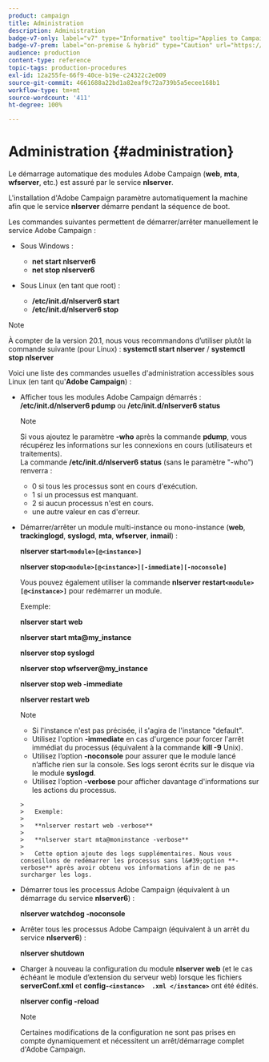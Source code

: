 ```yaml
---
product: campaign
title: Administration
description: Administration
badge-v7-only: label="v7" type="Informative" tooltip="Applies to Campaign Classic v7 only"
badge-v7-prem: label="on-premise & hybrid" type="Caution" url="https://experienceleague.adobe.com/docs/campaign-classic/using/installing-campaign-classic/architecture-and-hosting-models/hosting-models-lp/hosting-models.html" tooltip="Applies to on-premise and hybrid deployments only"
audience: production
content-type: reference
topic-tags: production-procedures
exl-id: 12a255fe-66f9-40ce-b19e-c24322c2e009
source-git-commit: 4661688a22bd1a82eaf9c72a739b5a5ecee168b1
workflow-type: tm+mt
source-wordcount: '411'
ht-degree: 100%

---
```


# Administration {#administration}



Le démarrage automatique des modules Adobe Campaign (**web**, **mta**, **wfserver**, etc.) est assuré par le service **nlserver**.

L&#39;installation d&#39;Adobe Campaign paramètre automatiquement la machine afin que le service **nlserver** démarre pendant la séquence de boot.

Les commandes suivantes permettent de démarrer/arrêter manuellement le service Adobe Campaign :

* Sous Windows :

   * **net start nlserver6**
   * **net stop nlserver6**

* Sous Linux (en tant que root) :

   * **/etc/init.d/nlserver6 start**
   * **/etc/init.d/nlserver6 stop**

>[!NOTE]
>
>À compter de la version 20.1, nous vous recommandons d’utiliser plutôt la commande suivante (pour Linux) : **systemctl start nlserver** / **systemctl stop nlserver**

Voici une liste des commandes usuelles d&#39;administration accessibles sous Linux (en tant qu&#39;**Adobe Campaign**) :

* Afficher tous les modules Adobe Campaign démarrés : **/etc/init.d/nlserver6 pdump** ou **/etc/init.d/nlserver6 status**

   >[!NOTE]
   >
   >Si vous ajoutez le paramètre **-who** après la commande **pdump**, vous récupérez les informations sur les connexions en cours (utilisateurs et traitements).\
   >La commande **/etc/init.d/nlserver6 status** (sans le paramètre &quot;-who&quot;) renverra :
   >
   >    * 0 si tous les processus sont en cours d&#39;exécution.
   >    * 1 si un processus est manquant.
   >    * 2 si aucun processus n&#39;est en cours.
   >    * une autre valeur en cas d&#39;erreur.


* Démarrer/arrêter un module multi-instance ou mono-instance (**web**, **trackinglogd**, **syslogd**, **mta**, **wfserver**, **inmail**) :

   **nlserver start`<module>[@<instance>]`**

   **nlserver stop`<module>[@<instance>][-immediate][-noconsole]`**

   Vous pouvez également utiliser la commande **nlserver restart`<module>[@<instance>]`** pour redémarrer un module.

   Exemple:

   **nlserver start web**

   **nlserver start mta@my_instance**

   **nlserver stop syslogd**

   **nlserver stop wfserver@my_instance**

   **nlserver stop web -immediate**

   **nlserver restart web**

   >[!NOTE]
   >
   >* Si l&#39;instance n&#39;est pas précisée, il s&#39;agira de l&#39;instance &quot;default&quot;.
   >* Utilisez l&#39;option **-immediate** en cas d&#39;urgence pour forcer l&#39;arrêt immédiat du processus (équivalent à la commande **kill -9** Unix).
   >* Utilisez l’option **-noconsole** pour assurer que le module lancé n’affiche rien sur la console. Ses logs seront écrits sur le disque via le module **syslogd**.
   >* Utilisez l’option **-verbose** pour afficher davantage d&#39;informations sur les actions du processus.

      >
      >   Exemple:
      >
      >   **nlserver restart web -verbose**
      >
      >   **nlserver start mta@moninstance -verbose**
      >
      >   Cette option ajoute des logs supplémentaires. Nous vous conseillons de redémarrer les processus sans l&#39;option **-verbose** après avoir obtenu vos informations afin de ne pas surcharger les logs.


* Démarrer tous les processus Adobe Campaign (équivalent à un démarrage du service **nlserver6**) :

   **nlserver watchdog -noconsole**

* Arrêter tous les processus Adobe Campaign (équivalent à un arrêt du service **nlserver6**) :

   **nlserver shutdown**

* Charger à nouveau la configuration du module **nlserver web** (et le cas échéant le module d’extension du serveur web) lorsque les fichiers **serverConf.xml** et **config-`<instance>  .xml </instance>`** ont été édités.

   **nlserver config -reload** 

   >[!NOTE]
   >
   >Certaines modifications de la configuration ne sont pas prises en compte dynamiquement et nécessitent un arrêt/démarrage complet d&#39;Adobe Campaign.

